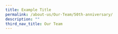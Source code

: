 ```yaml
---
title: Example Title
permalink: /about-us/Our-Team/50th-anniversary/
description: ""
third_nav_title: Our Team
---
```

